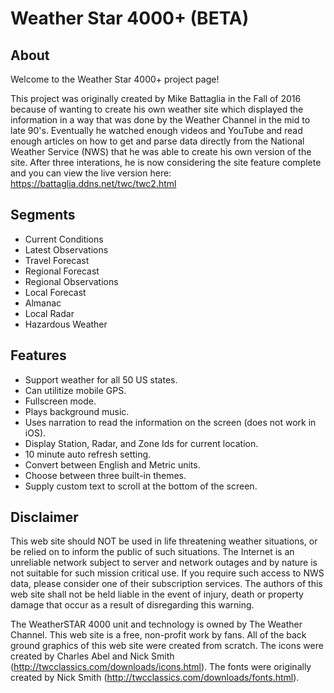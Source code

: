 # Weather Star 4000+ (BETA)

## About

Welcome to the Weather Star 4000+ project page!

This project was originally created by Mike Battaglia in the Fall of 2016 because of wanting to create his own weather site which displayed the information in a way that was done by the Weather Channel in the mid to late 90's.  Eventually he watched enough videos and YouTube and read enough articles on how to get and parse data directly from the National Weather Service (NWS) that he was able to create his own version of the site.  After three interations, he is now considering the site feature complete and you can view the live version here: https://battaglia.ddns.net/twc/twc2.html

## Segments

* Current Conditions
* Latest Observations
* Travel Forecast
* Regional Forecast
* Regional Observations
* Local Forecast
* Almanac
* Local Radar
* Hazardous Weather

## Features

* Support weather for all 50 US states.
* Can utilitize mobile GPS.
* Fullscreen mode.
* Plays background music.
* Uses narration to read the information on the screen (does not work in iOS).
* Display Station, Radar, and Zone Ids for current location.
* 10 minute auto refresh setting.
* Convert between English and Metric units.
* Choose between three built-in themes.
* Supply custom text to scroll at the bottom of the screen.

## Disclaimer

This web site should NOT be used in life threatening weather situations, or be relied on to inform the public of such situations. The Internet is an unreliable network subject to server and network outages and by nature is not suitable for such mission critical use. If you require such access to NWS data, please consider one of their subscription services. The authors of this web site shall not be held liable in the event of injury, death or property damage that occur as a result of disregarding this warning.

The WeatherSTAR 4000 unit and technology is owned by The Weather Channel. This web site is a free, non-profit work by fans. All of the back ground graphics of this web site were created from scratch.  The icons were created by Charles Abel and Nick Smith (http://twcclassics.com/downloads/icons.html).  The fonts were originally created by Nick Smith (http://twcclassics.com/downloads/fonts.html).

